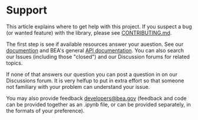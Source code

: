 # Support

This article explains where to get help with this project. If you suspect a bug (or wanted feature) with the library, please see [CONTRIBUTING.md](CONTRIBUTING.md).

The first step is see if available resources answer your auestion. See our [documention](https://us-bea.github.io/beaapi/) and BEA's general [API documentation](https://apps.bea.gov/API/docs/index.htm). You can also search our Issues (including those "closed") and our Discussion forums for related topics.

If none of that answers our question you can post a question in on our Discussions forum. It is very helfup to put in extra effort so that someone not familiary with your problem can understand your issue.

You may also provide feedback developers@bea.gov (feedback and code can be provided together as an .ipynb file, or can be provided separately, in the formats of your preference).
